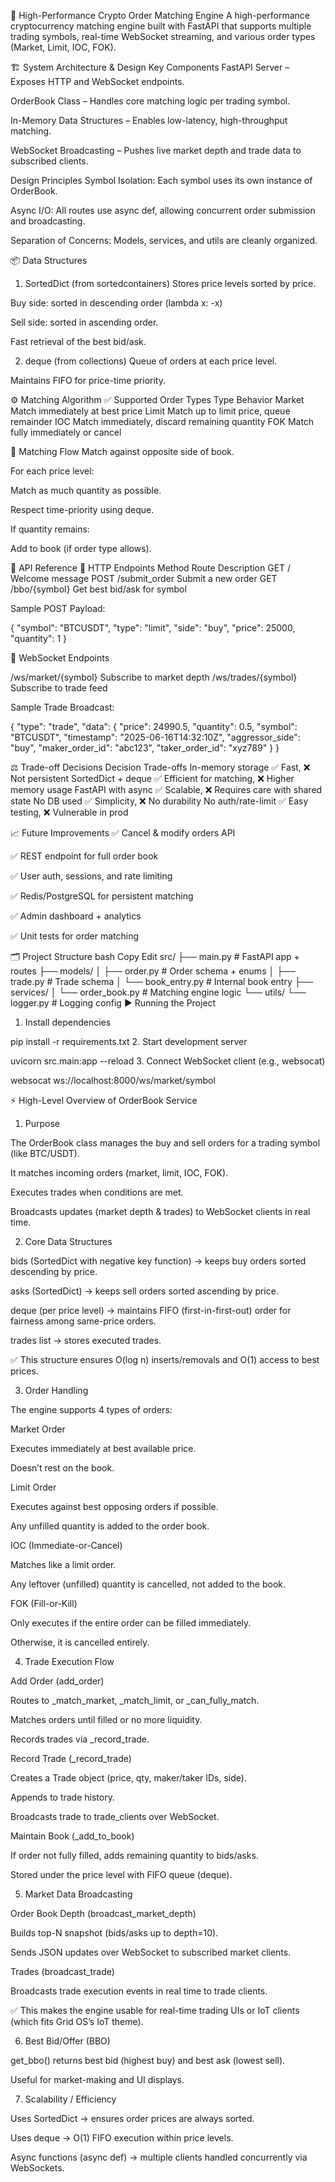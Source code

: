 🚀 High-Performance Crypto Order Matching Engine
A high-performance cryptocurrency matching engine built with FastAPI that supports multiple trading symbols, real-time WebSocket streaming, and various order types (Market, Limit, IOC, FOK).

🏗️ System Architecture & Design
Key Components
FastAPI Server – Exposes HTTP and WebSocket endpoints.

OrderBook Class – Handles core matching logic per trading symbol.

In-Memory Data Structures – Enables low-latency, high-throughput matching.

WebSocket Broadcasting – Pushes live market depth and trade data to subscribed clients.




Design Principles
Symbol Isolation: Each symbol uses its own instance of OrderBook.

Async I/O: All routes use async def, allowing concurrent order submission and broadcasting.

Separation of Concerns: Models, services, and utils are cleanly organized.





📦 Data Structures
1. SortedDict (from sortedcontainers)
Stores price levels sorted by price.

Buy side: sorted in descending order (lambda x: -x)

Sell side: sorted in ascending order.

Fast retrieval of the best bid/ask.

2. deque (from collections)
Queue of orders at each price level.

Maintains FIFO for price-time priority.




⚙️ Matching Algorithm
✅ Supported Order Types
Type	Behavior
Market	Match immediately at best price
Limit	Match up to limit price, queue remainder
IOC	Match immediately, discard remaining quantity
FOK	Match fully immediately or cancel



🔁 Matching Flow
Match against opposite side of book.

For each price level:

Match as much quantity as possible.

Respect time-priority using deque.

If quantity remains:

Add to book (if order type allows).



📡 API Reference
🔹 HTTP Endpoints
Method	Route	Description
GET	/	Welcome message
POST	/submit_order	Submit a new order
GET	/bbo/{symbol}	Get best bid/ask for symbol



Sample POST Payload:


{
  "symbol": "BTCUSDT",
  "type": "limit",
  "side": "buy",
  "price": 25000,
  "quantity": 1
}



🔹 WebSocket Endpoints

/ws/market/{symbol}	Subscribe to market depth
/ws/trades/{symbol}	Subscribe to trade feed

Sample Trade Broadcast:


{
  "type": "trade",
  "data": {
    "price": 24990.5,
    "quantity": 0.5,
    "symbol": "BTCUSDT",
    "timestamp": "2025-06-16T14:32:10Z",
    "aggressor_side": "buy",
    "maker_order_id": "abc123",
    "taker_order_id": "xyz789"
  }
}



⚖️ Trade-off Decisions
Decision	Trade-offs
In-memory storage	✅ Fast, ❌ Not persistent
SortedDict + deque	✅ Efficient for matching, ❌ Higher memory usage
FastAPI with async	✅ Scalable, ❌ Requires care with shared state
No DB used	✅ Simplicity, ❌ No durability
No auth/rate-limit	✅ Easy testing, ❌ Vulnerable in prod



📈 Future Improvements
✅ Cancel & modify orders API

✅ REST endpoint for full order book

✅ User auth, sessions, and rate limiting

✅ Redis/PostgreSQL for persistent matching

✅ Admin dashboard + analytics

✅ Unit tests for order matching


🗂️ Project Structure
bash
Copy
Edit
src/
├── main.py                  # FastAPI app + routes
├── models/
│   ├── order.py             # Order schema + enums
│   ├── trade.py             # Trade schema
│   └── book_entry.py        # Internal book entry
├── services/
│   └── order_book.py        # Matching engine logic
└── utils/
    └── logger.py            # Logging config
▶️ Running the Project
1. Install dependencies

pip install -r requirements.txt
2. Start development server

uvicorn src.main:app --reload
3. Connect WebSocket client (e.g., websocat)

websocat ws://localhost:8000/ws/market/symbol





⚡ High-Level Overview of OrderBook Service
1. Purpose

The OrderBook class manages the buy and sell orders for a trading symbol (like BTC/USDT).

It matches incoming orders (market, limit, IOC, FOK).

Executes trades when conditions are met.

Broadcasts updates (market depth & trades) to WebSocket clients in real time.

2. Core Data Structures

bids (SortedDict with negative key function) → keeps buy orders sorted descending by price.

asks (SortedDict) → keeps sell orders sorted ascending by price.

deque (per price level) → maintains FIFO (first-in-first-out) order for fairness among same-price orders.

trades list → stores executed trades.

✅ This structure ensures O(log n) inserts/removals and O(1) access to best prices.

3. Order Handling

The engine supports 4 types of orders:

Market Order

Executes immediately at best available price.

Doesn’t rest on the book.

Limit Order

Executes against best opposing orders if possible.

Any unfilled quantity is added to the order book.

IOC (Immediate-or-Cancel)

Matches like a limit order.

Any leftover (unfilled) quantity is cancelled, not added to the book.

FOK (Fill-or-Kill)

Only executes if the entire order can be filled immediately.

Otherwise, it is cancelled entirely.

4. Trade Execution Flow

Add Order (add_order)

Routes to _match_market, _match_limit, or _can_fully_match.

Matches orders until filled or no more liquidity.

Records trades via _record_trade.

Record Trade (_record_trade)

Creates a Trade object (price, qty, maker/taker IDs, side).

Appends to trade history.

Broadcasts trade to trade_clients over WebSocket.

Maintain Book (_add_to_book)

If order not fully filled, adds remaining quantity to bids/asks.

Stored under the price level with FIFO queue (deque).

5. Market Data Broadcasting

Order Book Depth (broadcast_market_depth)

Builds top-N snapshot (bids/asks up to depth=10).

Sends JSON updates over WebSocket to subscribed market clients.

Trades (broadcast_trade)

Broadcasts trade execution events in real time to trade clients.

✅ This makes the engine usable for real-time trading UIs or IoT clients (which fits Grid OS’s IoT theme).

6. Best Bid/Offer (BBO)

get_bbo() returns best bid (highest buy) and best ask (lowest sell).

Useful for market-making and UI displays.

7. Scalability / Efficiency

Uses SortedDict → ensures order prices are always sorted.

Uses deque → O(1) FIFO execution within price levels.

Async functions (async def) → multiple clients handled concurrently via WebSockets.
